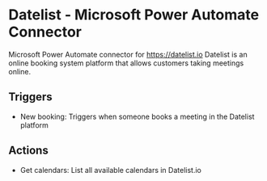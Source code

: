 # Datelist - Microsoft Power Automate Connector
Microsoft Power Automate connector for https://datelist.io 
Datelist is an online booking system platform that allows customers taking meetings online. 

## Triggers

- New booking: Triggers when someone books a meeting in the Datelist platform 

## Actions

- Get calendars: List all available calendars in Datelist.io 
